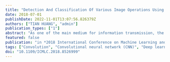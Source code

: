 ```yaml
---
title: "Detection And Classification Of Various Image Operations Using Deep Learning Technology"
date: 2018-07-01
publishDate: 2022-11-01T13:07:56.826379Z
authors: ["TIAN HUANG", "admin"]
publication_types: ["1"]
abstract: "As one of the main medium for information transmission, the digital imagecan be easily tampered during transmission. It is becoming more and more important to identifywhether the given image is an original image or a processed image. In this paper, we propose acompact universal feature based on spatial domain in virtue of some latest image forensic methods and design a multi-class classification scheme using the deep learning technique, to identify and furthermore classify the various normal image operations. According to the experimental results, the proposed method can well detect and classify the multiple common image post-processing operations. And the comparison with the existing feature shows the better performance of the proposed method."
featured: false
publication: "in *2018 International Conference on Machine Learning and Cybernetics (ICMLC)*"
tags: ["Convolution", "Convolutional neural network (CNN)", "Deep learning technique", "Digital images", "Feature extraction", "Filtering", "Image coding", "Image post-processing Operations detection", "Quantization (signal)", "Spatial rich model (SRM)"]
doi: "10.1109/ICMLC.2018.8526999"
---
```


